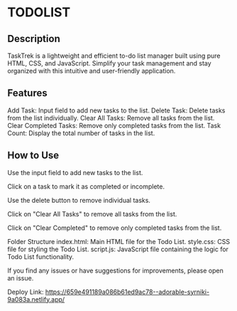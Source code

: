 # TODOLIST

## Description

TaskTrek is a lightweight and efficient to-do list manager built using pure HTML, CSS, and JavaScript. Simplify your task management and stay organized with this intuitive and user-friendly application.

## Features
Add Task: Input field to add new tasks to the list.
Delete Task: Delete tasks from the list individually.
Clear All Tasks: Remove all tasks from the list.
Clear Completed Tasks: Remove only completed tasks from the list.
Task Count: Display the total number of tasks in the list.

## How to Use

Use the input field to add new tasks to the list.

Click on a task to mark it as completed or incomplete.

Use the delete button to remove individual tasks.

Click on "Clear All Tasks" to remove all tasks from the list.

Click on "Clear Completed" to remove only completed tasks from the list.

Folder Structure
index.html: Main HTML file for the Todo List.
style.css: CSS file for styling the Todo List.
script.js: JavaScript file containing the logic for Todo List functionality.

If you find any issues or have suggestions for improvements, please open an issue.

Deploy Link:
https://659e491189a086b61ed9ac78--adorable-syrniki-9a083a.netlify.app/
